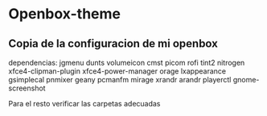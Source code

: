 # Openbox-theme
## Copia de la configuracion de mi openbox
dependencias: jgmenu dunts volumeicon cmst picom rofi tint2 nitrogen xfce4-clipman-plugin xfce4-power-manager orage lxappearance gsimplecal pnmixer geany pcmanfm mirage xrandr arandr playerctl gnome-screenshot

Para el resto verificar las carpetas adecuadas
